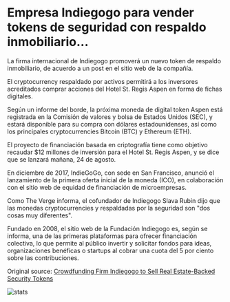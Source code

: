 # Empresa Indiegogo para vender tokens de seguridad con respaldo inmobiliario...

La firma internacional de Indiegogo promoverá un nuevo token de respaldo inmobiliario, de acuerdo a un post en el sitio web de la compañía.

El cryptocurrency respaldado por activos permitirá a los inversores acreditados comprar acciones del Hotel St. Regis Aspen en forma de fichas digitales.

Según un informe del borde, la próxima moneda de digital token Aspen está registrada en la Comisión de valores y bolsa de Estados Unidos (SEC), y estará disponible para su compra con dólares estadounidenses, así como los principales cryptocurrencies Bitcoin (BTC) y Ethereum (ETH).

El proyecto de financiación basada en criptografía tiene como objetivo recaudar $12 millones de inversión para el Hotel St. Regis Aspen, y se dice que se lanzará mañana, 24 de agosto.

En diciembre de 2017, IndieGoGo, con sede en San Francisco, anunció el lanzamiento de la primera oferta inicial de la moneda (ICO), en colaboración con el sitio web de equidad de financiación de microempresas.

Como The Verge informa, el cofundador de Indiegogo Slava Rubin dijo que las monedas cryptocurrencies y respaldadas por la seguridad son "dos cosas muy diferentes".

Fundado en 2008, el sitio web de la Fundación Indiegogo es, según se informa, una de las primeras plataformas para ofrecer financiación colectiva, lo que permite al público invertir y solicitar fondos para ideas, organizaciones benéficas o startups al cobrar una cuota del 5 por ciento sobre las contribuciones.

Original source: [Crowdfunding Firm Indiegogo to Sell Real Estate-Backed Security Tokens](https://cointelegraph.com/news/crowdfunding-firm-indiegogo-to-sell-real-estate-backed-security-tokens)

![stats](https://c.statcounter.com/11760860/0/a89fa40b/1/ "stats")